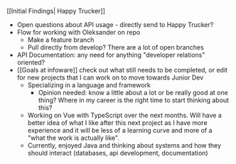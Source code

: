 [[Initial Findings| Happy Trucker]] 
- Open questions about API usage - directly send to Happy Trucker?
- Flow for working with Oleksander on repo 
	- Make a feature branch
	- Pull directly from develop? There are a lot of open branches 
- API Documentation: any need for anything "developer relations" oriented? 
- [[Goals at infoware]] check out what still needs to be completed, or edit for new projects that I can work on to move towards Junior Dev 
	- Specializing in a language and framework 
		- Opinion needed: know a little about a lot or be really good at one thing? Where in my career is the right time to start thinking about this? 
	- Working on Vue with TypeScript over the next months. Will have a better idea of what I like after this next project as I have more experience and it will be less of a learning curve and more of a "what the work is actually like". 
	- Currently, enjoyed Java and thinking about systems and how they should interact (databases, api development, documentation)